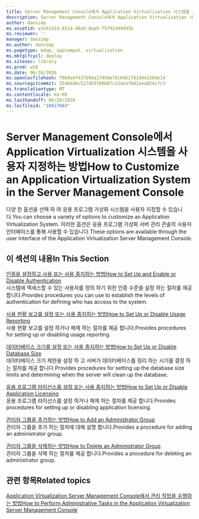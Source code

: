 ```yaml
---
title: Server Management Console에서 Application Virtualization 시스템을 사용자 지정하는 방법
description: Server Management Console에서 Application Virtualization 시스템을 사용자 지정하는 방법
author: dansimp
ms.assetid: e3a51d1d-451d-46a5-8ae5-f5792d49495b
ms.reviewer: ''
manager: dansimp
ms.author: dansimp
ms.pagetype: mdop, appcompat, virtualization
ms.mktglfcycl: deploy
ms.sitesec: library
ms.prod: w10
ms.date: 06/16/2016
ms.openlocfilehash: 7969a4f437b94a17450e78c04b1761d44136de14
ms.sourcegitcommit: 354664bc527d93f80687cd2eba70d1eea024c7c3
ms.translationtype: MT
ms.contentlocale: ko-KR
ms.lasthandoff: 06/26/2020
ms.locfileid: "10817603"
---
```

# <span data-ttu-id="423cc-103">Server Management Console에서 Application Virtualization 시스템을 사용자 지정하는 방법</span><span class="sxs-lookup"><span data-stu-id="423cc-103">How to Customize an Application Virtualization System in the Server Management Console</span></span>


<span data-ttu-id="423cc-104">다양 한 옵션을 선택 하 여 응용 프로그램 가상화 시스템을 사용자 지정할 수 있습니다.</span><span class="sxs-lookup"><span data-stu-id="423cc-104">You can choose a variety of options to customize an Application Virtualization System.</span></span> <span data-ttu-id="423cc-105">이러한 옵션은 응용 프로그램 가상화 서버 관리 콘솔의 사용자 인터페이스를 통해 사용할 수 있습니다.</span><span class="sxs-lookup"><span data-stu-id="423cc-105">These options are available through the user interface of the Application Virtualization Server Management Console.</span></span>

## <span data-ttu-id="423cc-106">이 섹션의 내용</span><span class="sxs-lookup"><span data-stu-id="423cc-106">In This Section</span></span>


<a href="" id="how-to-set-up-and-enable-or-disable-authentication"></a>[<span data-ttu-id="423cc-107">인증을 설정하고 사용 또는 사용 중지하는 방법</span><span class="sxs-lookup"><span data-stu-id="423cc-107">How to Set Up and Enable or Disable Authentication</span></span>](how-to-set-up-and-enable-or-disable-authentication.md)  
<span data-ttu-id="423cc-108">시스템에 액세스할 수 있는 사용자를 정의 하기 위한 인증 수준을 설정 하는 절차를 제공 합니다.</span><span class="sxs-lookup"><span data-stu-id="423cc-108">Provides procedures you can use to establish the levels of authentication for defining who has access to the system.</span></span>

<a href="" id="how-to-set-up-or-disable-usage-reporting"></a>[<span data-ttu-id="423cc-109">사용 현황 보고를 설정 또는 사용 중지하는 방법</span><span class="sxs-lookup"><span data-stu-id="423cc-109">How to Set Up or Disable Usage Reporting</span></span>](how-to-set-up-or-disable-usage-reporting.md)  
<span data-ttu-id="423cc-110">사용 현황 보고를 설정 하거나 해제 하는 절차를 제공 합니다.</span><span class="sxs-lookup"><span data-stu-id="423cc-110">Provides procedures for setting up or disabling usage reporting.</span></span>

<a href="" id="how-to-set-up-or-disable-database-size"></a>[<span data-ttu-id="423cc-111">데이터베이스 크기를 설정 또는 사용 중지하는 방법</span><span class="sxs-lookup"><span data-stu-id="423cc-111">How to Set Up or Disable Database Size</span></span>](how-to-set-up-or-disable-database-size.md)  
<span data-ttu-id="423cc-112">데이터베이스 크기 제한을 설정 하 고 서버가 데이터베이스를 정리 하는 시기를 결정 하는 절차를 제공 합니다.</span><span class="sxs-lookup"><span data-stu-id="423cc-112">Provides procedures for setting up the database size limits and determining when the server will clean up the database.</span></span>

<a href="" id="how-to-set-up-or-disable-application-licensing"></a>[<span data-ttu-id="423cc-113">응용 프로그램 라이선스를 설정 또는 사용 중지하는 방법</span><span class="sxs-lookup"><span data-stu-id="423cc-113">How to Set Up or Disable Application Licensing</span></span>](how-to-set-up-or-disable-application-licensing.md)  
<span data-ttu-id="423cc-114">응용 프로그램 라이선스를 설정 하거나 해제 하는 절차를 제공 합니다.</span><span class="sxs-lookup"><span data-stu-id="423cc-114">Provides procedures for setting up or disabling application licensing.</span></span>

<a href="" id="how-to-add-an-administrator-group"></a>[<span data-ttu-id="423cc-115">관리자 그룹을 추가하는 방법</span><span class="sxs-lookup"><span data-stu-id="423cc-115">How to Add an Administrator Group</span></span>](how-to-add-an-administrator-group.md)  
<span data-ttu-id="423cc-116">관리자 그룹을 추가 하는 절차에 대해 설명 합니다.</span><span class="sxs-lookup"><span data-stu-id="423cc-116">Provides a procedure for adding an administrator group.</span></span>

<a href="" id="how-to-delete-an-administrator-group"></a>[<span data-ttu-id="423cc-117">관리자 그룹을 삭제하는 방법</span><span class="sxs-lookup"><span data-stu-id="423cc-117">How to Delete an Administrator Group</span></span>](how-to-delete-an-administrator-group.md)  
<span data-ttu-id="423cc-118">관리자 그룹을 삭제 하는 절차를 제공 합니다.</span><span class="sxs-lookup"><span data-stu-id="423cc-118">Provides a procedure for deleting an administrator group.</span></span>

## <span data-ttu-id="423cc-119">관련 항목</span><span class="sxs-lookup"><span data-stu-id="423cc-119">Related topics</span></span>


[<span data-ttu-id="423cc-120">Application Virtualization Server Management Console에서 관리 작업을 수행하는 방법</span><span class="sxs-lookup"><span data-stu-id="423cc-120">How to Perform Administrative Tasks in the Application Virtualization Server Management Console</span></span>](how-to-perform-administrative-tasks-in-the-application-virtualization-server-management-console.md)

 

 





